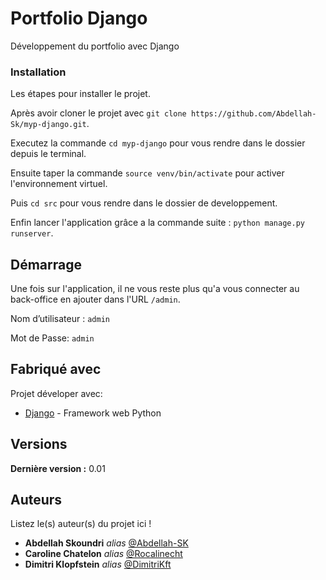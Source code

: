 # Portfolio Django

Développement du portfolio avec Django


### Installation

Les étapes pour installer le projet.

Après avoir cloner le projet avec ``git clone https://github.com/Abdellah-Sk/myp-django.git``.

Executez la commande ``cd myp-django`` pour vous rendre dans le dossier depuis le terminal.

Ensuite taper la commande ``source venv/bin/activate`` pour activer l'environnement virtuel.

Puis ``cd src`` pour vous rendre dans le dossier de developpement.

Enfin lancer l'application grâce a la commande suite : ``python manage.py runserver``.

## Démarrage

Une fois sur l'application, il ne vous reste plus qu'a vous connecter au back-office en ajouter dans l'URL ``/admin``.

Nom d’utilisateur :  ``admin``

Mot de Passe: ``admin`` 

## Fabriqué avec

Projet déveloper avec:

* [Django](https://www.djangoproject.com/) - Framework web Python

## Versions

**Dernière version :** 0.01

## Auteurs
Listez le(s) auteur(s) du projet ici !
* **Abdellah Skoundri** _alias_ [@Abdellah-SK](https://github.com/Abdellah-Sk)
* **Caroline Chatelon** _alias_ [@Rocalinecht](https://github.com/Rocalinecht)
* **Dimitri Klopfstein** _alias_ [@DimitriKft](https://github.com/DimitriKft)

